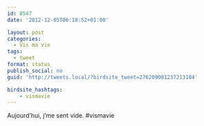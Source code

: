 ```yaml
---
id: 8547
date: '2012-12-05T06:18:52+01:00'

layout: post
categories:
  - Vis ma vie
tags:
  - tweet
format: status
publish_social: no
guid: 'http://tweets.local/?birdsite_tweet=276209001237213184'

birdsite_hashtags:
    - vismavie
---
```


Aujourd’hui, j’me sent vide. #vismavie
